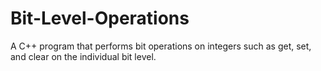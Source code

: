 # Bit-Level-Operations
A C++ program that performs bit operations on integers such as get, set, and clear on the individual bit level.
